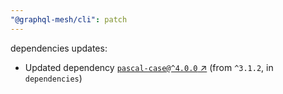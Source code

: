 ```yaml
---
"@graphql-mesh/cli": patch
---
```

dependencies updates:
  - Updated dependency [`pascal-case@^4.0.0` ↗︎](https://www.npmjs.com/package/pascal-case/v/4.0.0) (from `^3.1.2`, in `dependencies`)
